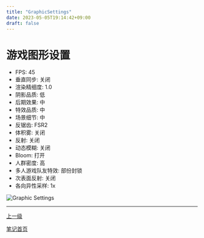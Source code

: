 ```yaml
---
title: "GraphicSettings"
date: 2023-05-05T19:14:42+09:00
draft: false
---
```


# 游戏图形设置

+ FPS: 45
+ 垂直同步: 关闭
+ 渲染精细度: 1.0
+ 阴影品质: 低
+ 后期效果: 中
+ 特效品质: 中
+ 场景细节: 中
+ 反锯齿: FSR2
+ 体积雾: 关闭
+ 反射: 关闭
+ 动态模糊: 关闭
+ Bloom: 打开
+ 人群密度: 高
+ 多人游戏队友特效: 部份封锁
+ 次表面反射: 关闭
+ 各向异性采样: 1x

![Graphic Settings](https://github-share-1304366332.cos.ap-guangzhou.myqcloud.com/game/genshin/attachments/graphicSettings.jpg)

---

[上一级](..)

[笔记首页](/)